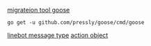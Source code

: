 [migrateion tool goose](https://github.com/pressly/goose)

```shell
go get -u github.com/pressly/goose/cmd/goose
```

[linebot message type](https://developers.line.biz/en/docs/messaging-api/message-types/#template-messages)
[action object](https://developers.line.biz/en/reference/messaging-api/#action-objects)


